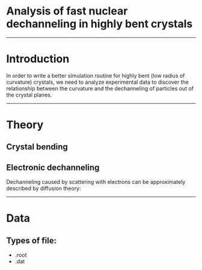 # Analysis of fast nuclear dechanneling in highly bent crystals
<!--![bg 80%](channeling_small.gif)-->

---

# Introduction
<!-- page_number: true -->
<!-- footer: Nuclear dechanneling analysis - Introduction -->
In order to write a better simulation routine for highly bent (low radius of curvature) crystals, we need to analyze experimental data to discover the relationship between the curvature and the dechanneling of particles out of the crystal planes.

---

# Theory
<!-- footer: Nuclear dechanneling analysis - Theory-->

## Crystal bending



## Electronic dechanneling
Dechanneling caused by scattering with electrons can be approximately described by diffusion theory:


---

# Data 
<!-- footer: Nuclear dechanneling analysis - Data -->
## Types of file:

* .root
* .dat